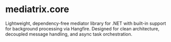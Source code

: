 # mediatrix.core
Lightweight, dependency-free mediator library for .NET with built-in support for background processing via Hangfire. Designed for clean architecture, decoupled message handling, and async task orchestration.
